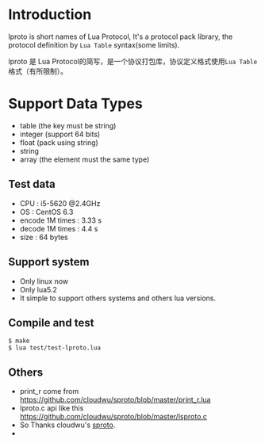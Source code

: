 # Introduction

lproto is short names of Lua Protocol, It's a protocol pack library, the protocol definition by `Lua Table` syntax(some limits).

lproto 是 Lua Protocol的简写，是一个协议打包库，协议定义格式使用`Lua Table`格式（有所限制）。


# Support Data Types

* table (the key must be string)
* integer (support 64 bits)
* float (pack using string)
* string
* array (the element must the same type)


## Test data

* CPU : i5-5620 @2.4GHz
* OS : CentOS 6.3
* encode 1M times : 3.33 s
* decode 1M times : 4.4 s
* size : 64 bytes


## Support system

* Only linux now
* Only lua5.2
* It simple to support others systems and others lua versions.


## Compile and test

```
$ make
$ lua test/test-lproto.lua
```

## Others

* print_r come from <https://github.com/cloudwu/sproto/blob/master/print_r.lua>
* lproto.c api like this <https://github.com/cloudwu/sproto/blob/master/lsproto.c>
* So Thanks cloudwu's [sproto](https://github.com/cloudwu/sproto).
* 